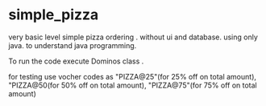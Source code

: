 # simple_pizza
very basic level simple pizza ordering . without ui and database. using only java. to understand java programming.

To run the code execute Dominos class . 

for testing use vocher codes as "PIZZA@25"(for 25% off on total amount), "PIZZA@50(for 50% off on total amount), "PIZZA@75"(for 75% off on total amount)
